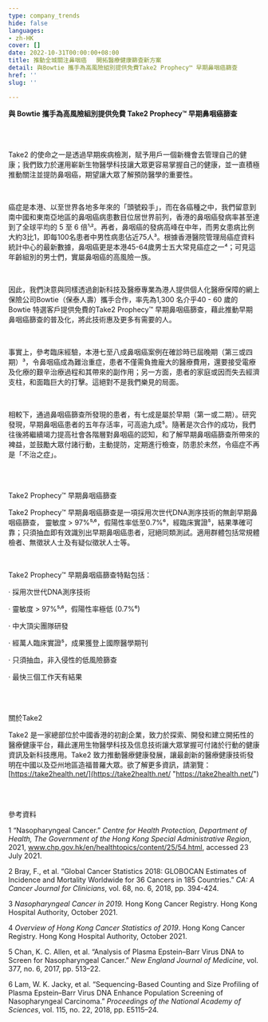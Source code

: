 ```yaml
---
type: company_trends
hide: false
languages:
- zh-HK
cover: []
date: 2022-10-31T00:00:00+08:00
title: 推動全城關注鼻咽癌 　開拓醫療健康篩查新方案
detail: 與Bowtie 攜手為高風險組別提供免費Take2 Prophecy™ 早期鼻咽癌篩查
href: ''
slug: ''

---
```

**與 Bowtie 攜手為高風險組別提供免費 Take2 Prophecy™ 早期鼻咽癌篩查**

<br/>

<br/>

Take2 的使命之一是透過早期疾病檢測，賦予用戶一個新機會去管理自己的健康；我們致力於運用嶄新生物醫學科技讓大眾更容易掌握自己的健康，並一直積極推動關注並提防鼻咽癌，期望讓大眾了解預防醫學的重要性。

<br/>

癌症是本港、以至世界各地多年來的「頭號殺手」，而在各癌種之中，我們留意到南中國和東南亞地區的鼻咽癌病患數目位居世界前列，香港的鼻咽癌發病率甚至達到了全球平均的 5 至 6 倍¹˒²。再者，鼻咽癌的發病高峰在中年，而男女患病比例大約3比1，即每100名患者中男性病患佔近75人³。根據香港醫院管理局癌症資料統計中心的最新數據，鼻咽癌更是本港45-64歲男士五大常見癌症之一⁴；可見這年齡組別的男士們，實屬鼻咽癌的高風險一族。

<br/>

因此，我們決意與同樣透過創新科技及醫療專業為港人提供個人化醫療保障的網上保險公司Bowtie（保泰人壽）攜手合作，率先為1,300 名介乎40 - 60 歲的Bowtie 特選客戶提供免費的Take2 Prophecy™ 早期鼻咽癌篩查，藉此推動早期鼻咽癌篩查的普及化，將此技術惠及更多有需要的人。

<br/>

事實上，參考臨床經驗，本港七至八成鼻咽癌案例在確診時已屆晚期（第三或四期）³，令鼻咽癌成為難治重症，患者不僅需負擔龐大的醫療費用，還要接受電療及化療的艱辛治療過程和其帶來的副作用；另一方面，患者的家庭或因而失去經濟支柱，和面臨巨大的打擊。這絕對不是我們樂見的局面。

<br/>

相較下，通過鼻咽癌篩查所發現的患者，有七成是屬於早期（第一或二期）。研究發現，早期鼻咽癌患者的五年存活率，可高逾九成⁵。隨著是次合作的成功，我們往後將繼續竭力提高社會各階層對鼻咽癌的認知，和了解早期鼻咽癌篩查所帶來的裨益，並鼓勵大眾付諸行動，主動提防，定期進行檢查，防患於未然，令癌症不再是「不治之症」。

<br/>

<br/>

Take2 Prophecy™ 早期鼻咽癌篩查

Take2 Prophecy™ 早期鼻咽癌篩查是一項採用次世代DNA測序技術的無創早期鼻咽癌篩查， 靈敏度 > 97%⁵˒⁶，假陽性率低至0.7%⁶，經臨床實證⁵，結果準確可靠；只須抽血即有效識別出早期鼻咽癌患者，冠絕同類測試。適用群體包括常規體檢者、無徵狀人士及有疑似徵狀人士等。

<br/>

Take2 Prophecy™ 早期鼻咽癌篩查特點包括：

· 採用次世代DNA測序技術

· 靈敏度 > 97%⁵˒⁶，假陽性率極低 (0.7%⁶)

· 中大頂尖團隊研發

· 經萬人臨床實證⁵，成果獲登上國際醫學期刊

· 只須抽血，非入侵性的低風險篩查

· 最快三個工作天有結果

<br/>

<br/>

關於Take2

Take2 是一家總部位於中國香港的初創企業，致力於探索、開發和建立開拓性的醫療健康平台，藉此運用生物醫學科技及信息技術讓大眾掌握可付諸於行動的健康資訊及新科技應用。Take2 致力推動醫療健康發展，讓最創新的醫療健康技術發明在中國以及亞州地區造福普羅大眾。欲了解更多資訊，請瀏覽：[https://take2health.net/](https://take2health.net/ "https://take2health.net/")

<br/>

<br/>

參考資料

1 “Nasopharyngeal Cancer.” _Centre for Health Protection, Department of Health, The Government of the Hong Kong Special Administrative Region_, 2021, www.chp.gov.hk/en/healthtopics/content/25/54.html, accessed 23 July 2021.

2 Bray, F., et al. “Global Cancer Statistics 2018: GLOBOCAN Estimates of Incidence and Mortality Worldwide for 36 Cancers in 185 Countries.” _CA: A Cancer Journal for Clinicians_, vol. 68, no. 6, 2018, pp. 394-424.

3 _Nasopharyngeal Cancer in 2019._ Hong Kong Cancer Registry. Hong Kong Hospital Authority, October 2021.

4 _Overview of Hong Kong Cancer Statistics of 2019_. Hong Kong Cancer Registry. Hong Kong Hospital Authority, October 2021.

5 Chan, K. C. Allen, et al. “Analysis of Plasma Epstein–Barr Virus DNA to Screen for Nasopharyngeal Cancer.” _New England Journal of Medicine_, vol. 377, no. 6, 2017, pp. 513–22.

6 Lam, W. K. Jacky, et al. “Sequencing-Based Counting and Size Profiling of Plasma Epstein–Barr Virus DNA Enhance Population Screening of Nasopharyngeal Carcinoma.” _Proceedings of the National_ _Academy of Sciences_, vol. 115, no. 22, 2018, pp. E5115–24.